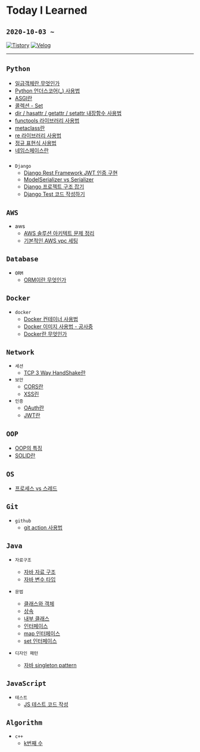 # Today I Learned
## `2020-10-03 ~`
[![Tistory](https://img.shields.io/badge/Tistory-hanbin8269-red.svg)](https://hanbin8269.tistory.com/)
[![Velog](https://img.shields.io/badge/Velog-@habent-green.svg)](https://velog.io/@habent)

---
## `Python`
* [일급객체란 무엇인가](https://github.com/hanbin8269/TIL/blob/main/Python/first-class-citizen.md)
* [Python 언더스코어(_) 사용법](https://github.com/hanbin8269/TIL/blob/main/Python/how-to-use-underscore.md)
* [ASGI란](https://github.com/hanbin8269/TIL/blob/main/Python/python-asgi.md)
* [콜렉션 - Set](https://github.com/hanbin8269/TIL/blob/main/Python/python-collection-set.md)
* [dir / hasattr / getattr / setattr 내장함수 사용법](https://github.com/hanbin8269/TIL/blob/main/Python/python-dir-attr.md)
* [functools 라이브러리 사용법](https://github.com/hanbin8269/TIL/blob/main/Python/python-functools.md)
* [metaclass란](https://github.com/hanbin8269/TIL/blob/main/Python/python-metaclass.md)
* [re 라이브러리 사용법](https://github.com/hanbin8269/TIL/blob/main/Python/python-module-re.md)
* [정규 표현식 사용법](https://github.com/hanbin8269/TIL/blob/main/Python/python-regular-expression.md)
* [네임스페이스란](https://github.com/hanbin8269/TIL/blob/main/Python/python-namespace.md)  
#####
* `Django`
    * [Django Rest Framework JWT 인증 구현](https://github.com/hanbin8269/TIL/blob/main/Python/django-jwt-verification.md)
    * [ModelSerializer vs Serializer](https://github.com/hanbin8269/TIL/blob/main/Python/django-ModelSerializer-versus-Serializer.md)
    * [Django 프로젝트 구조 잡기](https://github.com/hanbin8269/TIL/blob/main/Python/django-project-setting.md)
    * [Django Test 코드 작성하기](https://github.com/hanbin8269/TIL/blob/main/Python/django-test.md)

## `AWS`
* aws
    * [AWS 솔루션 아키텍트 문제 정리](https://github.com/hanbin8269/TIL/blob/main/AWS/aws-certified-saa-01.md)
    * [기본적인 AWS vpc 세팅](https://github.com/hanbin8269/TIL/blob/main/AWS/aws-vpc-setting.md)

## `Database`
* `ORM`
    * [ORM이란 무엇인가](https://github.com/hanbin8269/TIL/blob/main/Database/what-is-ORM.md)

## `Docker`
* `docker`
    * [Docker 컨테이너 사용법](https://github.com/hanbin8269/TIL/blob/main/Docker/docker-how-to-use-container.md)
    * [Docker 이미지 사용법 - 공사중](https://github.com/hanbin8269/TIL/blob/main/Docker/docker-how-to-use-image.md)
    * [Docker란 무엇인가](https://github.com/hanbin8269/TIL/blob/main/Docker/what-is-docker.md)

## `Network`
* `세션`
    * [TCP 3 Way HandShake란](https://github.com/hanbin8269/TIL/blob/main/Network/tcp-3-way-handshake.md)
* `보안`
    * [CORS란](https://github.com/hanbin8269/TIL/blob/main/Network/what-is-CORS.md)
    * [XSS린](https://github.com/hanbin8269/TIL/blob/main/Network/what-is-XSS.md)
* `인증`
    * [OAuth란](https://github.com/hanbin8269/TIL/blob/main/Network/what-is-OAuth.md)
    * [JWT란](https://github.com/hanbin8269/TIL/blob/main/Network/what-is-JWT.md)

## `OOP`
* [OOP의 특징](https://github.com/hanbin8269/TIL/blob/main/OOP/OOP_Feature.md)
* [SOLID란](https://github.com/hanbin8269/TIL/blob/main/OOP/OOP_solid.md)

## `OS`
* [프로세스 vs 스레드](https://github.com/hanbin8269/TIL/blob/main/OS/process_vs_thread.md)

## `Git`
* `github`
    * [git action 사용법](https://github.com/hanbin8269/TIL/blob/main/Git/how-to-use-github-action.md)

## `Java`
* `자료구조`
    * [자바 자료 구조](https://github.com/hanbin8269/TIL/blob/main/Java/java_data_structure.md)
    * [자바 변수 타입](https://github.com/hanbin8269/TIL/blob/main/Java/java_varialbe_type.md)

* `문법`
    * [클래스와 객체](https://github.com/hanbin8269/TIL/blob/main/Java/java_varialbe_type.md)
    * [상속](https://github.com/hanbin8269/TIL/blob/main/Java/java_inheritance.md)
    * [내부 클래스](https://github.com/hanbin8269/TIL/blob/main/Java/java_inner_class.md)
    * [인터페이스](https://github.com/hanbin8269/TIL/blob/main/Java/java_interface.md)
    * [map 인터페이스](https://github.com/hanbin8269/TIL/blob/main/Java/java_map.md)
    * [set 인터페이스](https://github.com/hanbin8269/TIL/blob/main/Java/java_set.md)

* `디자인 패턴`
    * [자바 singleton pattern](https://github.com/hanbin8269/TIL/blob/main/Java/java_singleton_pattern.md)

## `JavaScript`
* `테스트`
    * [JS 테스트 코드 작성](https://github.com/hanbin8269/TIL/blob/main/JavaScript/js-test-code.md)  

  
## `Algorithm`
* `c++`
    * [k번째 수](https://github.com/hanbin8269/TIL/blob/main/Algorithm/algorithm-01.md)